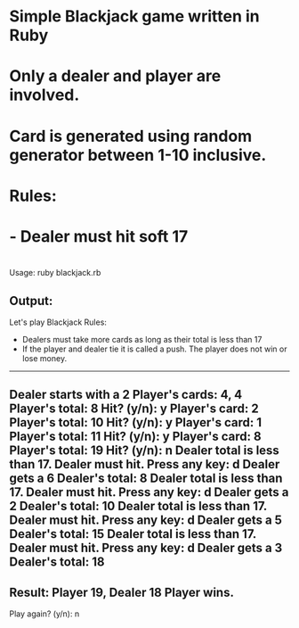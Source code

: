 # Simple Blackjack game written in Ruby
# Only a dealer and player are involved.
# Card is generated using random generator between 1-10 inclusive.
#
# Rules:
# - Dealer must hit soft 17
#

Usage: ruby blackjack.rb

Output:
---------------------
Let's play Blackjack
Rules:
  - Dealers must take more cards as long as their total is less than 17
  - If the player and dealer tie it is called a push. The player does not win or lose money.
---------------------
Dealer starts with a 2
Player's cards: 4, 4
Player's total: 8
Hit? (y/n): y
Player's card: 2
Player's total: 10
Hit? (y/n): y
Player's card: 1
Player's total: 11
Hit? (y/n): y
Player's card: 8
Player's total: 19
Hit? (y/n): n
Dealer total is less than 17.
Dealer must hit. Press any key: d
Dealer gets a 6
Dealer's total: 8
Dealer total is less than 17.
Dealer must hit. Press any key: d
Dealer gets a 2
Dealer's total: 10
Dealer total is less than 17.
Dealer must hit. Press any key: d
Dealer gets a 5
Dealer's total: 15
Dealer total is less than 17.
Dealer must hit. Press any key: d
Dealer gets a 3
Dealer's total: 18
-----------------------------------
Result: Player 19, Dealer 18
Player wins.
-----------------------------------
Play again? (y/n): n
